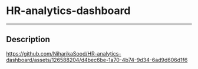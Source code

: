 # HR-analytics-dashboard
---
## Description


https://github.com/NiharikaSood/HR-analytics-dashboard/assets/126588204/d4bec6be-1a70-4b74-9d34-6ad9d606d1f6

